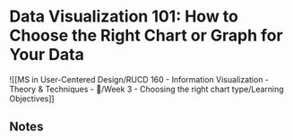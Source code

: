 # Data Visualization 101: How to Choose the Right Chart or Graph for Your Data

![[MS in User-Centered Design/RUCD 160 - Information Visualization - Theory & Techniques  - 💾/Week 3 - Choosing the right chart type/Learning Objectives]]

## Notes
